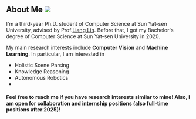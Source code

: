 ## About Me ![](https://visitor-badge.glitch.me/badge?page_id=putao537.putao537)

I'm a third-year Ph.D. student of Computer Science at Sun Yat-sen University, advised by Prof.<a href="http://www.linliang.net/" target="_blank">Liang Lin</a>. Before that, I got my Bachelor's degree of Computer Science at Sun Yat-sen University in 2020.   
          
My main research interests include **Computer Vision** and **Machine Learning**. In particular, I am interested in <br>
- Holistic Scene Parsing
- Knowledge Reasoning
- Autonomous Robotics
- 
#### Feel free to reach me if you have research interests similar to mine! Also, I am open for collaboration and internship positions (also full-time positions after 2025)!
